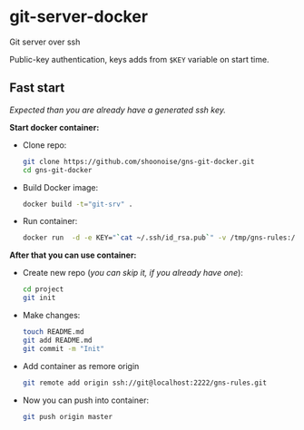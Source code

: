 git-server-docker
======

Git server over ssh

Public-key authentication, keys adds from `$KEY` variable on start time.

Fast start
-------

*Expected than you are already have a generated ssh key.*

**Start docker container:**

- Clone repo:

  ```bash
  git clone https://github.com/shoonoise/gns-git-docker.git
  cd gns-git-docker
  ```

- Build Docker image:

  ```bash
  docker build -t="git-srv" .
  ```

- Run container:

  ```bash
  docker run  -d -e KEY="`cat ~/.ssh/id_rsa.pub`" -v /tmp/gns-rules:/gns-rules:rw  -v /tmp/gns-rules.git:/gns-rules.git:rw -v /tmp/keys:/keys:rw -p 2222:22 git-srv
  ```

**After that you can use container:**

- Create new repo (*you can skip it, if you already have one*):

  ```bash
  cd project
  git init
  ```

- Make changes:

  ```bash
  touch README.md
  git add README.md
  git commit -m "Init"
  ```

- Add container as remore origin

  ```bash
  git remote add origin ssh://git@localhost:2222/gns-rules.git
  ```

- Now you can push into container:

  ```bash
  git push origin master
  ```
